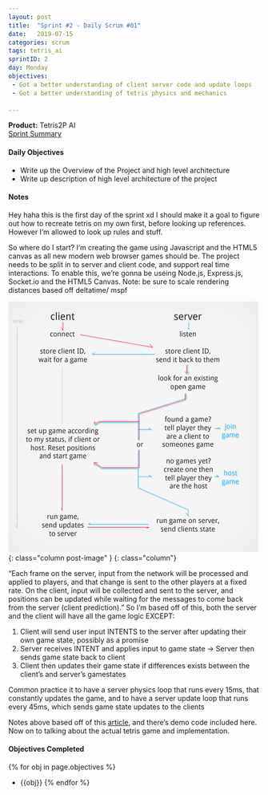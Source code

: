 ```yaml
---
layout: post
title:  "Sprint #2 - Daily Scrum #01"
date:   2019-07-15
categories: scrum
tags: tetris_ai
sprintID: 2
day: Monday
objectives:
 - Got a better understanding of client server code and update loops
 - Got a better understanding of tetris physics and mechanics

---
```



<b>Product:</b> Tetris2P AI  
[Sprint Summary](/blog/projects/tetris-ai-sprint-2)

#### Daily Objectives

* Write up the Overview of the Project and high level architecture
* Write up description of high level architecture of the project


#### Notes
Hey haha this is the first day of the sprint xd
I should make it a goal to figure out how to recreate tetris on my own first, before looking up references.  However I’m allowed to look up rules and stuff.

So where do I start?
I’m creating the game using Javascript and the HTML5 canvas as all new modern web browser games should be.
The project needs to be split in to server and client code, and support real time interactions.  To enable this, we’re gonna be useing Node.js, Express.js, Socket.io and the HTML5 Canvas.
Note: be sure to scale rendering distances based off deltatime/ mspf

![client server](/assets/scrum/sprint2day1image1.png){: class="column post-image" }
{: class="column"}

“Each frame on the server, input from the network will be processed and applied to players, and that change is sent to the other players at a fixed rate. On the client, input will be collected and sent to the server, and positions can be updated while waiting for the messages to come back from the server (client prediction).”
So I’m based off of this, both the server and the client will have all the game logic EXCEPT:

1. Client will send user input INTENTS to the server after updating their own game state, possibly as a promise
2. Server receives INTENT and applies input to game state → Server then sends game state back to client
3. Client then updates their game state if differences exists between the client’s and server’s gamestates

Common practice it to have a server physics loop that runs every 15ms, that constantly updates the game, and to have a server update loop that runs every 45ms, which sends game state updates to the clients

Notes above based off of this [article](http://buildnewgames.com/real-time-multiplayer/), and there’s demo code included here.  Now on to talking about the actual tetris game and implementation.

#### Objectives Completed

{% for obj in page.objectives %}
* {{obj}}
{% endfor %}